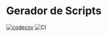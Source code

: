 # Gerador de Scripts

[![codecov](https://codecov.io/gh/guilhermebrida/Gerador_Scripts/branch/main/graph/badge.svg?token=WS8MCSCNAA)](https://codecov.io/gh/guilhermebrida/Gerador_Scripts)
![CI](https://github.com/guilhermebrida/Gerador_Scripts/actions/workflows/checks.yml/badge.svg)